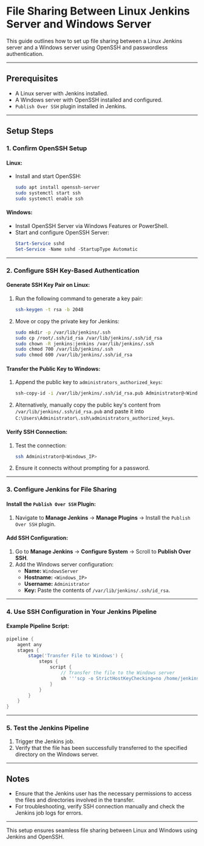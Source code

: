 # File Sharing Between Linux Jenkins Server and Windows Server

This guide outlines how to set up file sharing between a Linux Jenkins server and a Windows server using OpenSSH and passwordless authentication.

---

## Prerequisites

- A Linux server with Jenkins installed.
- A Windows server with OpenSSH installed and configured.
- `Publish Over SSH` plugin installed in Jenkins.

---

## Setup Steps

### 1. Confirm OpenSSH Setup
#### Linux:
- Install and start OpenSSH:
  ```bash
  sudo apt install openssh-server
  sudo systemctl start ssh
  sudo systemctl enable ssh
  ```

#### Windows:
- Install OpenSSH Server via Windows Features or PowerShell.
- Start and configure OpenSSH Server:
  ```powershell
  Start-Service sshd
  Set-Service -Name sshd -StartupType Automatic
  ```

---

### 2. Configure SSH Key-Based Authentication
#### Generate SSH Key Pair on Linux:
1. Run the following command to generate a key pair:
   ```bash
   ssh-keygen -t rsa -b 2048
   ```
2. Move or copy the private key for Jenkins:
   ```bash
   sudo mkdir -p /var/lib/jenkins/.ssh
   sudo cp /root/.ssh/id_rsa /var/lib/jenkins/.ssh/id_rsa
   sudo chown -R jenkins:jenkins /var/lib/jenkins/.ssh
   sudo chmod 700 /var/lib/jenkins/.ssh
   sudo chmod 600 /var/lib/jenkins/.ssh/id_rsa
   ```

#### Transfer the Public Key to Windows:
1. Append the public key to `administrators_authorized_keys`:
   ```bash
   ssh-copy-id -i /var/lib/jenkins/.ssh/id_rsa.pub Administrator@<Windows_IP>
   ```
2. Alternatively, manually copy the public key's content from `/var/lib/jenkins/.ssh/id_rsa.pub` and paste it into `C:\Users\Administrator\.ssh\administrators_authorized_keys`.

#### Verify SSH Connection:
1. Test the connection:
   ```bash
   ssh Administrator@<Windows_IP>
   ```
2. Ensure it connects without prompting for a password.

---

### 3. Configure Jenkins for File Sharing
#### Install the `Publish Over SSH` Plugin:
1. Navigate to **Manage Jenkins** → **Manage Plugins** → Install the `Publish Over SSH` plugin.

#### Add SSH Configuration:
1. Go to **Manage Jenkins** → **Configure System** → Scroll to **Publish Over SSH**.
2. Add the Windows server configuration:
   - **Name:** `WindowsServer`
   - **Hostname:** `<Windows_IP>`
   - **Username:** `Administrator`
   - **Key:** Paste the contents of `/var/lib/jenkins/.ssh/id_rsa`.

---

### 4. Use SSH Configuration in Your Jenkins Pipeline
#### Example Pipeline Script:
```groovy
pipeline {
    agent any
    stages {
        stage('Transfer File to Windows') {
            steps {
                script {
                    // Transfer the file to the Windows server
                    sh '''scp -o StrictHostKeyChecking=no /home/jenkins/ala.zip Administrator@<Windows_IP>:C:/md/'''
                }
            }
        }
    }
}
```

---

### 5. Test the Jenkins Pipeline
1. Trigger the Jenkins job.
2. Verify that the file has been successfully transferred to the specified directory on the Windows server.

---

## Notes
- Ensure that the Jenkins user has the necessary permissions to access the files and directories involved in the transfer.
- For troubleshooting, verify SSH connection manually and check the Jenkins job logs for errors.

---

This setup ensures seamless file sharing between Linux and Windows using Jenkins and OpenSSH.
